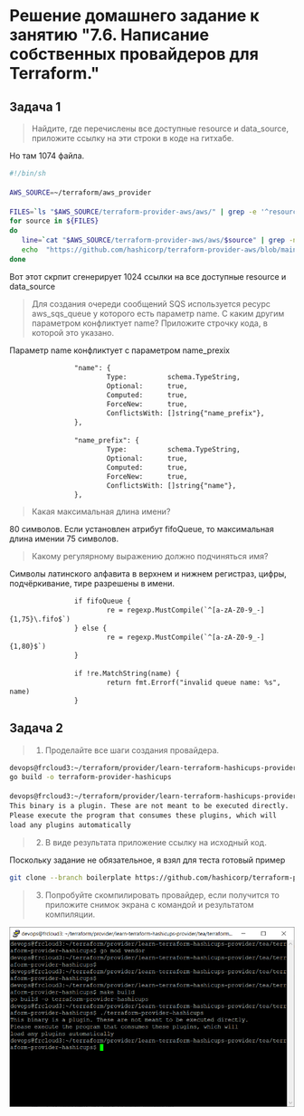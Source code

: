 # Решение домашнего задание к занятию "7.6. Написание собственных провайдеров для Terraform."

## Задача 1

> Найдите, где перечислены все доступные resource и data_source, приложите ссылку на эти строки в коде на гитхабе.

Но там 1074 файла.
```bash
#!/bin/sh

AWS_SOURCE=~/terraform/aws_provider

FILES=`ls "$AWS_SOURCE/terraform-provider-aws/aws/" | grep -e '^resource' -e '^data_source' | grep -v "test."`
for source in ${FILES}
do
   line=`cat "$AWS_SOURCE/terraform-provider-aws/aws/$source" | grep -n 'Schema:' | awk '{print $1}' FS=":" | head -n1`
   echo  "https://github.com/hashicorp/terraform-provider-aws/blob/main/aws/$source#L$line"
done
```

Вот этот скрпит сгенерирует 1024 ссылки на все доступные resource и data_source

> Для создания очереди сообщений SQS используется ресурс aws_sqs_queue у которого есть параметр name. С каким другим параметром конфликтует name? Приложите строчку кода, в которой это указано.

Параметр name конфликтует с параметром name_prexix
```golang
                "name": {
                        Type:          schema.TypeString,
                        Optional:      true,
                        Computed:      true,
                        ForceNew:      true,
                        ConflictsWith: []string{"name_prefix"},
                },

                "name_prefix": {
                        Type:          schema.TypeString,
                        Optional:      true,
                        Computed:      true,
                        ForceNew:      true,
                        ConflictsWith: []string{"name"},
                },

```

> Какая максимальная длина имени?

80 символов. Если установлен атрибут fifoQueue, то максимальная длина имении 75 символов.

> Какому регулярному выражению должно подчиняться имя?

Cимволы латинского алфавита в верхнем и нижнем регистраз, цифры, подчёркивание, тире разрешены в имени.

```golang
                if fifoQueue {
                        re = regexp.MustCompile(`^[a-zA-Z0-9_-]{1,75}\.fifo$`)
                } else {
                        re = regexp.MustCompile(`^[a-zA-Z0-9_-]{1,80}$`)
                }

                if !re.MatchString(name) {
                        return fmt.Errorf("invalid queue name: %s", name)
                }

```

## Задача 2

> 1. Проделайте все шаги создания провайдера.

```bash
devops@frcloud3:~/terraform/provider/learn-terraform-hashicups-provider/tea/terraform-provider-hashicups$ make build
go build -o terraform-provider-hashicups

devops@frcloud3:~/terraform/provider/learn-terraform-hashicups-provider/tea/terraform-provider-hashicups$ ./terraform-provider-hashicups
This binary is a plugin. These are not meant to be executed directly.
Please execute the program that consumes these plugins, which will
load any plugins automatically
```

> 2. В виде результата приложение ссылку на исходный код.

Поскольку задание не обязательное, я взял для теста готовый пример 
```bash
git clone --branch boilerplate https://github.com/hashicorp/terraform-provider-hashicups
```

> 3. Попробуйте скомпилировать провайдер, если получится то приложите снимок экрана с командой и результатом компиляции.

![hashicups.png](hashicups.png)
